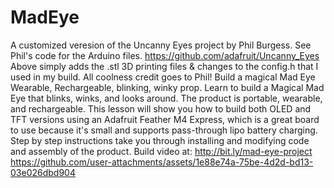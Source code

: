 # MadEye
A customized veresion of the Uncanny Eyes project by Phil Burgess. See Phil's code for the Arduino files. 
https://github.com/adafruit/Uncanny_Eyes
Above simply adds the .stl 3D printing files & changes to the config.h that I used in my build. All coolness credit goes to Phil!
Build a magical Mad Eye Wearable, Rechargeable, blinking, winky prop.
Learn to build a Magical Mad Eye that blinks, winks, and looks around. The product is portable, wearable, and rechargeable. This lesson will show you how to build both OLED and TFT versions using an Adafruit Feather M4 Express, which is a great board to use because it's small and supports pass-through lipo battery charging. Step by step instructions take you through installing and modifying code and assembly of the product.
Build video at: http://bit.ly/mad-eye-project
https://github.com/user-attachments/assets/1e88e74a-75be-4d2d-bd13-03e026dbd904
